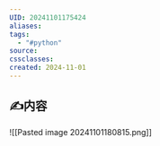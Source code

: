 ```yaml
---
UID: 20241101175424
aliases: 
tags:
  - "#python"
source: 
cssclasses: 
created: 2024-11-01
---
```

## ✍内容
![[Pasted image 20241101180815.png]]

